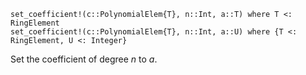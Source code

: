 ```
set_coefficient!(c::PolynomialElem{T}, n::Int, a::T) where T <: RingElement
set_coefficient!(c::PolynomialElem{T}, n::Int, a::U) where {T <: RingElement, U <: Integer}
```

Set the coefficient of degree $n$ to $a$.
